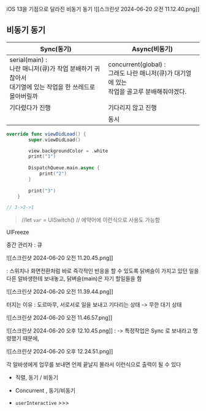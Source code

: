 iOS 13을 기점으로 달라진 비동기 동기
![[스크린샷 2024-06-20 오전 11.12.40.png]]

## 비동기 동기

| Sync(동기)                                                                | Async(비동기)                                                           |
| ----------------------------------------------------------------------- | -------------------------------------------------------------------- |
| serial(main) : <br>나란 매니저(큐)가 작업 분배하기 귀찮아서 <br>대기열에 있는 작업을 한 쓰레드로 몰아버릴까 | concurrent(global) : <br>그래도 나란 매니저(큐)가 대기열에 있는 <br>작업을 골고루 분배해줘야겠다. |
| 기다렸다가 진행                                                                | 기다리지 않고 진행                                                           |
|                                                                         | 동시                                                                   |



```swift
override func viewDidLoad() {
        super.viewDidLoad()

        view.backgroundColor = .white
        print("1")
        
        DispatchQueue.main.async {
            print("2")
        }
        
        print("3")
    }

// 3->2->1
```

> //let `var` = UISwitch() // 에약어에 이런식으로 사용도 가능함


UIFreeze

중간 관리자 : 큐

![[스크린샷 2024-06-20 오전 11.20.45.png]]

: 스위치나 화면전환처럼 바로 즉각적인 반응을 할 수 있도록 닭벼슬이 가지고 있던 일을 다른 알바생한테 보내놓고, 닭벼슬(main)은 자기 할일들을 함

![[스크린샷 2024-06-20 오전 11.39.44.png]]

터지는 이유 :  도르마무, 서로서로 일을 보내고 기다리는 상태 -> 무한 대기 상태

![[스크린샷 2024-06-20 오전 11.46.57.png]]

![[스크린샷 2024-06-20 오후 12.10.45.png]]
: -> 특정작업은 Sync 로 보내라고 명령했기 때문에, 


![[스크린샷 2024-06-20 오후 12.24.51.png]]

각 알바생에게 업무를 보내면 언제 끝날지 몰라서 이런식으로 출력이 될 수 있다


- 직렬, 동기 / 비동기
- Concurrent , 동기/비동기

- `userInteractive` >>> 
